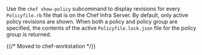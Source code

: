Use the `chef show-policy` subcommand to display revisions for every
`Policyfile.rb` file that is on the Chef Infra Server. By default, only
active policy revisions are shown. When both a policy and policy group
are specified, the contents of the active `Policyfile.lock.json` file
for the policy group is returned.

{{/* Moved to chef-workstation */}}
